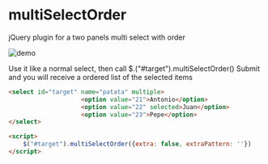 multiSelectOrder
================

jQuery plugin for a two panels multi select with order

![demo](https://raw.github.com/racoonman/multiSelectOrder/master/demo.png)

Use it like a normal select, then call $.("#target").multiSelectOrder()
Submit and you will receive a ordered list of the selected items

```HTML
<select id="target" name="patata" multiple>
                    <option value="21">Antonio</option>
                    <option value="22" selected>Juan</option>
                    <option value="23">Pepe</option>
</select>

<script>
    $("#target").multiSelectOrder({extra: false, extraPattern: ''})
</script>
```
